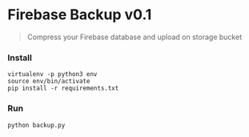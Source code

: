 # Firebase Backup v0.1

> Compress your Firebase database and upload on storage bucket

### Install

    virtualenv -p python3 env
    source env/bin/activate
    pip install -r requirements.txt

### Run

    python backup.py

